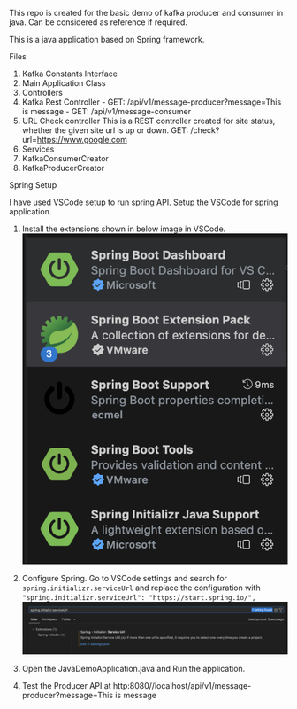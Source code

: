 This repo is created for the basic demo of kafka producer and consumer in java. Can be considered as reference if required.

This is a java application based on Spring framework.

Files
1. Kafka Constants Interface
2. Main Application Class
3. Controllers
  1. Kafka Rest Controller
    - GET: /api/v1/message-producer?message=This is message
    - GET: /api/v1/message-consumer
  2. URL Check controller
    This is a REST controller created for site status, whether the given site url is up or down.
    GET: /check?url=https://www.google.com
4. Services
  1. KafkaConsumerCreator
  2. KafkaProducerCreator

Spring Setup

I have used VSCode setup to run spring API. Setup the VSCode for spring application.

1. Install the extensions shown in below image in VSCode.
   ![image](../assets/VSCode-extensions.png)

2. Configure Spring. Go to VSCode settings and search for `spring.initializr.serviceUrl`
   and replace the configuration with `"spring.initializr.serviceUrl": "https://start.spring.io/",`
   ![image](../assets/VSCode-settings.png)

3. Open the JavaDemoApplication.java and Run the application.
4. Test the Producer API at http:8080//localhost/api/v1/message-producer?message=This is message
